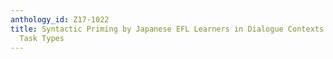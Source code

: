 ```yaml
---
anthology_id: Z17-1022
title: Syntactic Priming by Japanese EFL Learners in Dialogue Contexts based on Different
  Task Types
---
```

